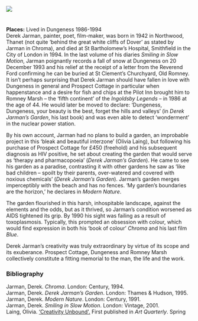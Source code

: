 <a href="https://dev.visual-essays.app"><img src="https://dev-visual-essays.netlify.app/images/ve-button.png"></a>
<param ve-config title="Derek Jarman (1942-1994)" author="Jeremy Page" layout="vtl" 
banner="images/Jarman2.jpg">
<param ve-entity eid="Q1506093" aliases="Romney Marsh">
<param ve-entity eid="Q2602144" aliases="Old Romney">
<param ve-entity eid="Q911577" aliases="Dungeness">
<param ve-entity eid="Q590422" aliases="Northwood">

#

**Places:** Lived in Dungeness 1986-1994   
Derek Jarman, painter, poet, film-maker, was born in 1942 in Northwood, Thanet (not quite ‘behind the great white cliffs of Dover’ as stated by Jarman in Chroma), and died at St Bartholomew’s Hospital, Smithfield in the City of London in 1994. In the last volume of his diaries _Smiling in Slow Motion_, Jarman poignantly records a fall of snow at Dungeness on 20 December 1993 and his relief at the receipt of a letter from the Reverend Ford confirming he can be buried at St Clement’s Churchyard, Old Romney.
It isn’t perhaps surprising that Derek Jarman should have fallen in love with Dungeness in general and Prospect Cottage in particular when happenstance and a desire for fish and chips at the Pilot Inn brought him to Romney Marsh – the ‘fifth continent’ of the _Ingoldsby Legends_ – in 1986 at the age of 44. He would later be moved to declare: ‘Dungeness, Dungeness, your beauty is the best, forget the hills and valleys’ (in _Derek Jarman’s Garden_, his last book) and was even able to detect ‘wonderment’ in the nuclear power station.
<param ve-image label="Prospect Cottage"
	   attribution="Alexandra Loske"
	   url="images/Jarman1.jpg">
<param ve-map center="Q1506093" zoom="10">

By his own account, Jarman had no plans to build a garden, an improbable project in this ‘bleak and beautiful interzone’ (Olivia Laing), but following his purchase of Prospect Cottage for £450 (freehold) and his subsequent diagnosis as HIV positive, he set about creating the garden that would serve as ‘therapy and pharmacopoeia’ (_Derek Jarman’s Garden_). He came to see his garden as a paradise, contrasting it with other gardens he saw as ‘like bad children – spoilt by their parents, over-watered and covered with noxious chemicals’ (_Derek Jarman’s Garden_). Jarman’s garden merges imperceptibly with the beach and has no fences. ‘My garden’s boundaries are the horizon,’ he declares in _Modern Nature_.
<param ve-image label="Dungeness."
	   attribution="Alexandra Loske"
	   url="images/Jarman3.jpg">
<param ve-map center="Q911577" zoom="10">

The garden flourished in this harsh, inhospitable landscape, against the elements and the odds, but as it thrived, so Jarman’s condition worsened as AIDS tightened its grip. By 1990 his sight was failing as a result of toxoplasmosis. Typically, this prompted an obsession with colour, which would find expression in both his ‘book of colour’ _Chroma_ and his last film _Blue_.

Derek Jarman’s creativity was truly extraordinary by virtue of its scope and its exuberance. Prospect Cottage, Dungeness and Romney Marsh collectively constitute a fitting memorial to the man, the life and the work.
<param ve-image label="Dungeness"
	   attribution="Alexandra Loske"
	   url="images/Jarman4.jpg">
<param ve-map center="Q911577" zoom="10">

### Bibliography

Jarman, Derek. _Chroma_. London: Century, 1994.  
Jarman, Derek. _Derek Jarman’s Garden_. London: Thames & Hudson, 1995.  
Jarman, Derek. _Modern Nature_. London: Century, 1991.  
Jarman, Derek. _Smiling in Slow Motion_. London: Vintage, 2001.  
Laing, Olivia. [‘Creativity Unbound'.](https://www.artfund.org/blog/2020/03/05/the-story-of-derek-jarmans-prospect-cottage) First published in _Art Quarterly_. Spring 
